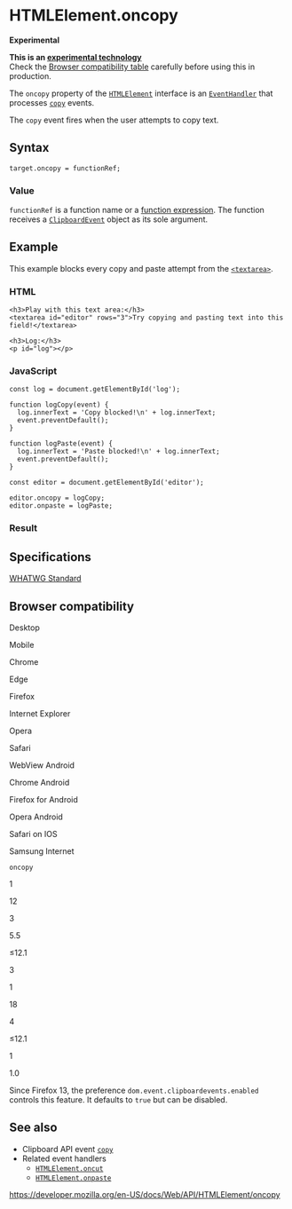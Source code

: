 HTMLElement.oncopy
==================

**Experimental**

**This is an [experimental technology](https://developer.mozilla.org/en-US/docs/MDN/Guidelines/Conventions_definitions#experimental)**  
Check the [Browser compatibility table](#browser_compatibility) carefully before using this in production.

The `oncopy` property of the [`HTMLElement`](../htmlelement) interface is an [`EventHandler`](https://developer.mozilla.org/en-US/docs/Web/Events/Event_handlers) that processes [`copy`](../element/copy_event) events.

The `copy` event fires when the user attempts to copy text.

Syntax
------

    target.oncopy = functionRef;

### Value

`functionRef` is a function name or a [function expression](https://developer.mozilla.org/en-US/docs/Web/JavaScript/Reference/Operators/function). The function receives a [`ClipboardEvent`](../clipboardevent) object as its sole argument.

Example
-------

This example blocks every copy and paste attempt from the [`<textarea>`](https://developer.mozilla.org/en-US/docs/Web/HTML/Element/textarea).

### HTML

    <h3>Play with this text area:</h3>
    <textarea id="editor" rows="3">Try copying and pasting text into this field!</textarea>

    <h3>Log:</h3>
    <p id="log"></p>

### JavaScript

    const log = document.getElementById('log');

    function logCopy(event) {
      log.innerText = 'Copy blocked!\n' + log.innerText;
      event.preventDefault();
    }

    function logPaste(event) {
      log.innerText = 'Paste blocked!\n' + log.innerText;
      event.preventDefault();
    }

    const editor = document.getElementById('editor');

    editor.oncopy = logCopy;
    editor.onpaste = logPaste;

### Result

Specifications
--------------

[WHATWG Standard](https://html.spec.whatwg.org/multipage/webappapis.html#handler-oncopy)

Browser compatibility
---------------------

Desktop

Mobile

Chrome

Edge

Firefox

Internet Explorer

Opera

Safari

WebView Android

Chrome Android

Firefox for Android

Opera Android

Safari on IOS

Samsung Internet

`oncopy`

1

12

3

5.5

≤12.1

3

1

18

4

≤12.1

1

1.0

Since Firefox 13, the preference `dom.event.clipboardevents.enabled` controls this feature. It defaults to `true` but can be disabled.

See also
--------

-   Clipboard API event [`copy`](../element/copy_event)
-   Related event handlers
    -   [`HTMLElement.oncut`](oncut)
    -   [`HTMLElement.onpaste`](onpaste)

<a href="https://developer.mozilla.org/en-US/docs/Web/API/HTMLElement/oncopy" class="_attribution-link">https://developer.mozilla.org/en-US/docs/Web/API/HTMLElement/oncopy</a>
